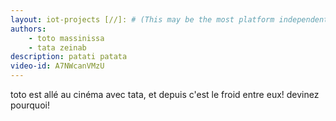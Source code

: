 ```yaml
---
layout: iot-projects [//]: # (This may be the most platform independent comment)
authors:
    - toto massinissa
    - tata zeinab
description: patati patata
video-id: A7NWcanVMzU
---
```


toto est allé au cinéma avec tata, et depuis c'est le froid entre eux! devinez pourquoi!
